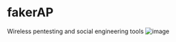 # fakerAP
Wireless pentesting and social engineering tools
![image](https://github.com/mrx04programmer/fakerAP/assets/46001898/a8f524d3-a7e8-4bd6-895b-5d45c89eea6a)

